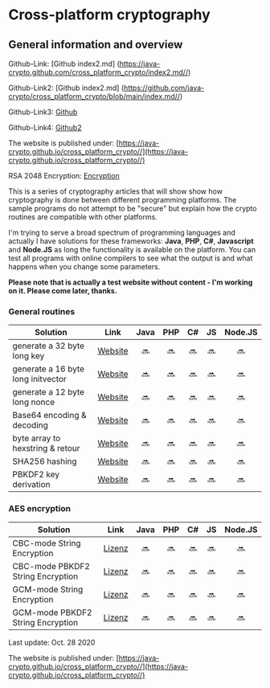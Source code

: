 Cross-platform cryptography
===============
General information and overview
---------------

Github-Link: [Github index2.md]  (https://java-crypto.github.com/cross_platform_crypto/index2.md//)

Github-Link2: [Github index2.md]  (https://github.com/java-crypto/cross_platform_crypto/blob/main/index.md//)

Github-Link3: [Github](https://github.com/java-crypto/cross_platform_crypto/blob/main/index.md/)

Github-Link4: [Github2](https://github.com/java-crypto/cross_platform_crypto/blob/main/index2.md/)

The website is published under:  [https://java-crypto.github.io/cross_platform_crypto//](https://java-crypto.github.io/cross_platform_crypto//)

RSA 2048 Encryption: [Encryption](http://javacrypto.bplaced.net/)

This is a series of cryptography articles that will show show how cryptography is done between different programming platforms. The sample programs do not attempt to be "secure" but explain how the crypto routines are compatible with other platforms.

I'm trying to serve a broad spectrum of programming languages and actually I have solutions for these  frameworks: **Java**, **PHP**, **C#**, **Javascript** and **Node.JS**  as long the functionality is available on the platform. You can test all programs with online compilers to see what the output is and what happens when you change some parameters.

**Please note that is actually a test website without content - I'm working on it. Please come later, thanks.**

### General routines ###

| Solution | Link | Java | PHP | C# | JS | Node.JS
| ------ | ------ | :----: | :---: | :--: | :--: | :--: |
| generate a 32 byte long key | [Website](generatekey.html) | :soon: | :soon: | :soon: | :soon: | :soon: |
| generate a 16 byte long initvector | [Website](generateiv.html) | :soon: | :soon: | :soon: | :soon: | :soon: |
| generate a 12 byte long nonce | [Website](generatenonce.html) | :soon: | :soon: | :soon: | :soon: | :soon: |
| Base64 encoding & decoding | [Website](base64encoding.html) | :soon: | :soon: | :soon: | :soon: | :soon: |
| byte array to hexstring & retour | [Website](bytearray.html) | :soon: | :soon: | :soon: | :soon: | :soon: |
| SHA256 hashing | [Website](sha256.html) | :soon: | :soon: | :soon: | :soon: | :soon: |
| PBKDF2 key derivation | [Website](pbkdf2.html) | :soon: | :soon: | :soon: | :soon: | :soon: |

### AES encryption ###

| Solution | Link | Java | PHP | C# | JS | Node.JS
| ------ | ------ | :----: | :---: | :--: | :--: | :--: |
| CBC-mode String Encryption | [Lizenz](aescbcstring.html) | :soon: | :soon: | :soon: | :soon: | :soon: |
| CBC-mode PBKDF2 String Encryption | [Lizenz](aescbcpbkdf2string.html) | :soon: | :soon: | :soon: | :soon: | :soon: |
| GCM-mode String Encryption | [Lizenz](aesgcmstring.html) | :soon: | :soon: | :soon: | :soon: | :soon: |
| GCM-mode PBKDF2 String Encryption | [Lizenz](aesgcmpbkdf2string.html) | :soon: | :soon: | :soon: | :soon: | :soon: |

Last update: Oct. 28 2020

The website is published under:  [https://java-crypto.github.io/cross_platform_crypto//](https://java-crypto.github.io/cross_platform_crypto//)
